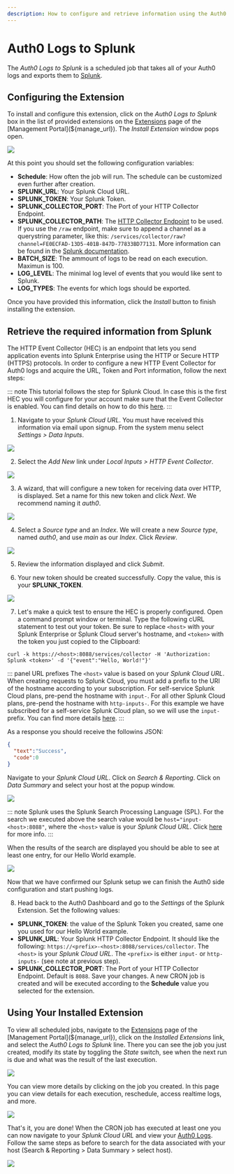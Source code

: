 ```yaml
---
description: How to configure and retrieve information using the Auth0 Logs to Splunk extension.
---
```


# Auth0 Logs to Splunk

The _Auth0 Logs to Splunk_ is a scheduled job that takes all of your Auth0 logs and exports them to [Splunk](http://www.splunk.com/).

## Configuring the Extension

To install and configure this extension, click on the _Auth0 Logs to Splunk_ box in the list of provided extensions on the [Extensions](${manage_url}/#/extensions) page of the [Management Portal](${manage_url}). The _Install Extension_ window pops open.

![](/media/articles/extensions/splunk/extension-mgmt-splunk.png)

At this point you should set the following configuration variables:

- **Schedule**: How often the job will run. The schedule can be customized even further after creation.
- **SPLUNK_URL**: Your Splunk Cloud URL.
- **SPLUNK_TOKEN**: Your Splunk Token.
- **SPLUNK_COLLECTOR_PORT**: The Port of your HTTP Collector Endpoint.
- **SPLUNK_COLLECTOR_PATH**: The [HTTP Collector Endpoint](http://dev.splunk.com/view/event-collector/SP-CAAAE7H) to be used. If you use the `/raw` endpoint, make sure to append a channel as a querystring parameter, like this: `/services/collector/raw?channel=FE0ECFAD-13D5-401B-847D-77833BD77131`. More information can be found in the [Splunk documentation](http://dev.splunk.com/view/event-collector/SP-CAAAE8Y).
- **BATCH_SIZE**: The ammount of logs to be read on each execution. Maximun is 100.
- **LOG_LEVEL**: The minimal log level of events that you would like sent to Splunk.
- **LOG_TYPES**: The events for which logs should be exported.

Once you have provided this information, click the *Install* button to finish installing the extension.

## Retrieve the required information from Splunk

The HTTP Event Collector (HEC) is an endpoint that lets you send application events into Splunk Enterprise using the HTTP or Secure HTTP (HTTPS) protocols. In order to configure a new HTTP Event Collector for Auth0 logs and acquire the URL, Token and Port information, follow the next steps:

::: note
This tutorial follows the step for Splunk Cloud. In case this is the first HEC you will configure for your account make sure that the Event Collector is enabled. You can find details on how to do this [here](http://docs.splunk.com/Documentation/Splunk/latest/Data/UsetheHTTPEventCollector).
:::

1. Navigate to your _Splunk Cloud URL_. You must have received this information via email upon signup. From the system menu select _Settings > Data Inputs_.

![](/media/articles/extensions/splunk/splunk-data-inputs.png)

2. Select the _Add New_ link under _Local Inputs > HTTP Event Collector_.

![](/media/articles/extensions/splunk/splunk-add-new.png)

3. A wizard, that will configure a new token for receiving data over HTTP, is displayed. Set a name for this new token and click _Next_. We recommend naming it _auth0_.

![](/media/articles/extensions/splunk/splunk-new-token.png)

4. Select a _Source type_ and an _Index_. We will create a new _Source type_, named _auth0_, and use _main_ as our _Index_. Click _Review_.

![](/media/articles/extensions/splunk/splunk-setup.png)

5. Review the information displayed and click _Submit_.

6. Your new token should be created successfully. Copy the value, this is your **SPLUNK_TOKEN**.

![](/media/articles/extensions/splunk/splunk-token-created.png)

7. Let's make a quick test to ensure the HEC is properly configured. Open a command prompt window or terminal. Type the following cURL statement to test out your token. Be sure to replace `<host>` with your Splunk Enterprise or Splunk Cloud server's hostname, and `<token>` with the token you just copied to the Clipboard:

```
curl -k https://<host>:8088/services/collector -H 'Authorization: Splunk <token>' -d '{"event":"Hello, World!"}'
```

::: panel URL prefixes
The `<host>` value is based on your _Splunk Cloud URL_. When creating requests to Splunk Cloud, you must add a prefix to the URI of the hostname according to your subscription. For self-service Splunk Cloud plans, pre-pend the hostname with `input-`. For all other Splunk Cloud plans, pre-pend the hostname with `http-inputs-`. For this example we have subscribed for a self-service Splunk Cloud plan, so we will use the `input-` prefix. You can find more details [here](http://dev.splunk.com/view/event-collector/SP-CAAAE7F).
:::

As a response you should receive the followins JSON:

```json
{
  "text":"Success",
  "code":0
}
```

Navigate to your _Splunk Cloud URL_. Click on _Search & Reporting_. Click on _Data Summary_ and select your host at the popup window.

![](/media/articles/extensions/splunk/splunk-search.png)

::: note
Splunk uses the Splunk Search Processing Language (SPL). For the search we executed above the search value would be `host="input-<host>:8088"`, where the `<host>` value is your _Splunk Cloud URL_. Click [here](http://docs.splunk.com/Documentation/Splunk/latest/Search/WhatsinSplunkSearch) for more info.
:::

When the results of the search are displayed you should be able to see at least one entry, for our Hello World example.

![](/media/articles/extensions/splunk/splunk-hello-world.png)

Now that we have confirmed our Splunk setup we can finish the Auth0 side configuration and start pushing logs.

8. Head back to the Auth0 Dashboard and go to the _Settings_ of the Splunk Extension. Set the following values:
- **SPLUNK_TOKEN**: the value of the Splunk Token you created, same one you used for our Hello World example.
- **SPLUNK_URL**: Your Splunk HTTP Collector Endpoint. It should like the following: `https://<prefix>-<host>:8088/services/collector`. The `<host>` is your _Splunk Cloud URL_. The `<prefix>` is either `input-` or `http-inputs-` (see note at previous step).
- **SPLUNK_COLLECTOR_PORT**: The Port of your HTTP Collector Endpoint. Default is `8088`.
Save your changes. A new CRON job is created and will be executed according to the **Schedule** value you selected for the extension.

## Using Your Installed Extension

 To view all scheduled jobs, navigate to the [Extensions](${manage_url}/#/extensions) page of the [Management Portal](${manage_url}), click on the *Installed Extensions* link, and select the *Auth0 Logs to Splunk* line. There you can see the job you just created, modify its state by toggling the *State* switch, see when the next run is due and what was the result of the last execution.

![](/media/articles/extensions/splunk/view-cron-jobs.png)

You can view more details by clicking on the job you created. In this page you can view details for each execution, reschedule, access realtime logs, and more.

![](/media/articles/extensions/splunk/view-cron-details.png)

That's it, you are done! When the CRON job has executed at least one you can now navigate to your _Splunk Cloud URL_ and view your [Auth0 Logs](${manage_url}/#/logs). Follow the same steps as before to search for the data associated with your host (Search & Reporting > Data Summary > select host).

![](/media/articles/extensions/splunk/auth0-logs-at-splunk.png)
